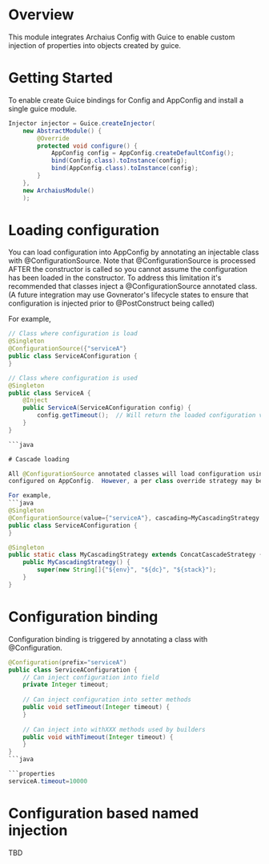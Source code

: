 # Overview

This module integrates Archaius Config with Guice to enable custom injection of properties
into objects created by guice.

# Getting Started

To enable create Guice bindings for Config and AppConfig and install a single guice module.

```java
Injector injector = Guice.createInjector(
    new AbstractModule() {
        @Override
        protected void configure() {
            AppConfig config = AppConfig.createDefaultConfig();
            bind(Config.class).toInstance(config);
            bind(AppConfig.class).toInstance(config);
        }
    },
    new ArchaiusModule()
    );
```

# Loading configuration

You can load configuration into AppConfig by annotating an injectable class with @ConfigurationSource.
Note that @ConfigurationSource is processed AFTER the constructor is called so you cannot assume the 
configuration has been loaded in the constructor.  To address this limitation it's recommended that classes
inject a @ConfigurationSource annotated class.  (A future integration may use Govnerator's lifecycle states to 
ensure that configuration is injected prior to @PostConstruct being called)

For example,

```java
// Class where configuration is load
@Singleton
@ConfigurationSource({"serviceA"}
public class ServiceAConfiguration {
}

// Class where configuration is used
@Singleton
public class ServiceA {
    @Inject
    public ServiceA(ServiceAConfiguration config) {
        config.getTimeout();  // Will return the loaded configuration value
    }
}

```java

# Cascade loading

All @ConfigurationSource annotated classes will load configuration using the default cascading strategy 
configured on AppConfig.  However, a per class override strategy may be specified as well.

For example,
```java
@Singleton
@ConfigurationSource(value={"serviceA"}, cascading=MyCascadingStrategy.class)
public class ServiceAConfiguration {
}

@Singleton
public static class MyCascadingStrategy extends ConcatCascadeStrategy {
    public MyCascadingStrategy() {
        super(new String[]{"${env}", "${dc}", "${stack}");
    }
}
```

# Configuration binding

Configuration binding is triggered by annotating a class with @Configuration.

```java
@Configuration(prefix="serviceA")
public class ServiceAConfiguration {
    // Can inject configuration into field
    private Integer timeout;
    
    // Can inject configuration into setter methods
    public void setTimeout(Integer timeout) {
    }
    
    // Can inject into withXXX methods used by builders
    public void withTimeout(Integer timeout) {
    }
}
```java

```properties
serviceA.timeout=10000
```

# Configuration based named injection

TBD